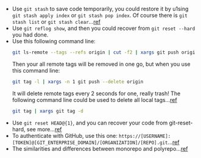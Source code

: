 - Use `git stash` to save code temporarily, you could restore it by u1sing `git stash apply index` or `git stash pop index`. Of course there is `git stash list` or `git stash clear`...[ref](https://www.git-scm.com/docs/git-stash)
- Use `git reflog show`, and then you could recover from `git reset --hard` you had done.
- Use this following command line:
  ```bash
  git ls-remote --tags --refs origin | cut -f2 | xargs git push origin --delete
  ```
  Then your all remote tags will be removed in one go, but when you use this command line:
  ```bash
  git tag -l | xargs -n 1 git push --delete origin
  ```
  It will delete remote tags every 2 seconds for one, really trash! The following command line could be used to delete all local tags...[ref](https://stackoverflow.com/questions/19542301/delete-all-tags-from-a-git-repository)
  ```bash
  git tag | xargs git tag -d
  ```
- Use `git reset HEAD@{1}`, and you can recover your code from git-reset-hard, see more...[ref](https://stackoverflow.com/questions/5788037/recover-from-git-reset-hard)
- To authenticate with GitHub, use this one: `https://[USERNAME]:[TOKEN]@[GIT_ENTERPRISE_DOMAIN]/[ORGANIZATION]/[REPO].git`...[ref](https://stackoverflow.com/questions/18935539/authenticate-with-github-using-a-token?answertab=votes#tab-top)
- The similarities and differences between monorepo and polyrepo...[ref](https://github.com/joelparkerhenderson/monorepo_vs_polyrepo)
